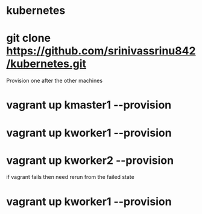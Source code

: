 # kubernetes

# git clone https://github.com/srinivassrinu842/kubernetes.git

Provision one after the other machines

# vagrant up kmaster1 --provision
# vagrant up kworker1 --provision
# vagrant up kworker2 --provision

if vagrant fails then need rerun from the failed state

# vagrant up kworker1 --provision
